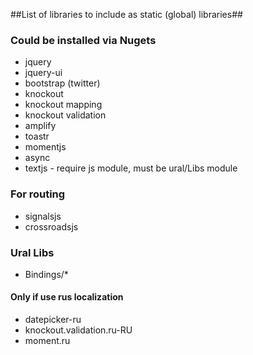 ##List of libraries to include as static (global) libraries##

### Could be installed via Nugets ###

+ jquery
+ jquery-ui
+ bootstrap (twitter)
+ knockout
+ knockout mapping
+ knockout validation
+ amplify
+ toastr
+ momentjs
+ async
+ textjs - require js module, must be ural/Libs module
### For routing ###

+ signalsjs
+ crossroadsjs

### Ural Libs ###

+ Bindings/*

#### Only if use rus localization ###

+ datepicker-ru
+ knockout.validation.ru-RU
+ moment.ru